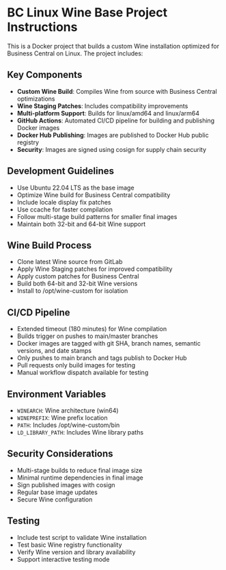 <!-- Use this file to provide workspace-specific custom instructions to Copilot. For more details, visit https://code.visualstudio.com/docs/copilot/copilot-customization#_use-a-githubcopilotinstructionsmd-file -->

# BC Linux Wine Base Project Instructions

This is a Docker project that builds a custom Wine installation optimized for Business Central on Linux. The project includes:

## Key Components
- **Custom Wine Build**: Compiles Wine from source with Business Central optimizations
- **Wine Staging Patches**: Includes compatibility improvements
- **Multi-platform Support**: Builds for linux/amd64 and linux/arm64
- **GitHub Actions**: Automated CI/CD pipeline for building and publishing Docker images
- **Docker Hub Publishing**: Images are published to Docker Hub public registry
- **Security**: Images are signed using cosign for supply chain security

## Development Guidelines
- Use Ubuntu 22.04 LTS as the base image
- Optimize Wine build for Business Central compatibility
- Include locale display fix patches
- Use ccache for faster compilation
- Follow multi-stage build patterns for smaller final images
- Maintain both 32-bit and 64-bit Wine support

## Wine Build Process
- Clone latest Wine source from GitLab
- Apply Wine Staging patches for improved compatibility
- Apply custom patches for Business Central
- Build both 64-bit and 32-bit Wine versions
- Install to /opt/wine-custom for isolation

## CI/CD Pipeline
- Extended timeout (180 minutes) for Wine compilation
- Builds trigger on pushes to main/master branches
- Docker images are tagged with git SHA, branch names, semantic versions, and date stamps
- Only pushes to main branch and tags publish to Docker Hub
- Pull requests only build images for testing
- Manual workflow dispatch available for testing

## Environment Variables
- `WINEARCH`: Wine architecture (win64)
- `WINEPREFIX`: Wine prefix location
- `PATH`: Includes /opt/wine-custom/bin
- `LD_LIBRARY_PATH`: Includes Wine library paths

## Security Considerations
- Multi-stage builds to reduce final image size
- Minimal runtime dependencies in final image
- Sign published images with cosign
- Regular base image updates
- Secure Wine configuration

## Testing
- Include test script to validate Wine installation
- Test basic Wine registry functionality
- Verify Wine version and library availability
- Support interactive testing mode
